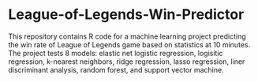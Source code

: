 # League-of-Legends-Win-Predictor

This repository contains R code for a machine learning project predicting the win rate of League of Legends game based on statistics at 10 minutes. 
The project tests 8 models: elastic net logistic regression, logisitic regression, k-nearest neighbors, ridge regression, lasso regression, liner discriminant analysis, random forest, and support vector machine.

